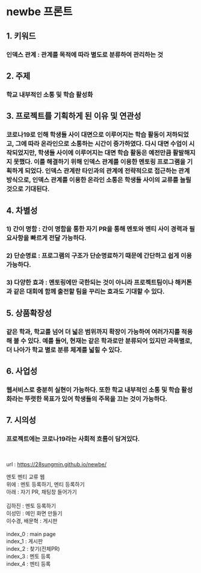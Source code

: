 # newbe 프론트

<h2>1. 키워드</h2>
<h3>인덱스 관계 : 관계를 목적에 따라 별도로 분류하여 관리하는 것</h3>
<h2>2. 주제</h2>
<h3>학교 내부적인 소통 및 학습 활성화</h3>
<h2>3. 프로젝트를 기획하게 된 이유 및 연관성</h2>
<h3>코로나19로 인해 학생들 사이 대면으로 이루어지는 학습 활동이 저하되었고, 그에 따라 온라인으로 소통하는 시간이 증가하였다. 다시 대면 수업이 시작되었지만, 학생들 사이에 이루어지는 대면 학습 활동은 예전만큼 활발해지지 못했다. 이를 해결하기 위해 인덱스 관계를 이용한 멘토링 프로그램을 기획하게 되었다. 인덱스 관계란 타인과의 관계에 전략적으로 접근하는 관계 방식으로, 인덱스 관계를 이용한 온라인 소통은 학생들 사이의 교류를 늘릴 것으로 기대된다. 
</h3>
<h2>4. 차별성</h2>
<h3>1) 간이 명함 : 간이 명함을 통한 자기 PR을 통해 멘토와 멘티 사이 경력과 필요사항을 빠르게 전달 가능하다.</h3>
<h3>2) 단순명료 : 프로그램의 구조가 단순명료하기 때문에 간단하고 쉽게 이용가능하다.</h3>
<h3>3) 다양한 효과 : 멘토링에만 국한되는 것이 아니라 프로젝트팀이나 해커톤과 같은 대회에 함께 출전할 팀을 꾸리는 효과도 기대할 수 있다.</h3>
<h2>5. 상품확장성</h2>
<h3>같은 학과, 학교를 넘어 더 넓은 범위까지 확장이 가능하여 여러가지를 적용해 볼 수 있다. 예를 들어, 현재는 같은 학과로만 분류되어 있지만 과목별로, 더 나아가 학교 별로 분류 체계를 넓힐 수 있다. 
</h3>
<h2>6. 사업성</h2>
<h3>웹서비스로 충분히 실현이 가능하다. 또한 학교 내부적인 소통 및 학습 활성화라는 뚜렷한 목표가 있어 학생들의 주목을 끄는 것이 가능하다.</h3>
<h2>7. 시의성</h2>
<h3>프로젝트에는 코로나19라는 사회적 흐름이 담겨있다.</h3>
<br>

url : https://28sungmin.github.io/newbe/

멘토 멘티 교류 웹<br>
위에 : 멘토 등록하기, 멘티 등록하기<br>
아래 : 자기 PR, 채팅창 들어가기
<br><br>
김하진 : 멘토 등록하기<br>
이성민 : 메인 화면 만들기<br>
이수경, 배문혁 : 게시판<br>
<br>
index_0 : main page<br>
index_1 : 게시판<br>
index_2 : 찾기(전체PR)<br>
index_3 : 멘토 등록<br>
index_4 : 멘티 등록<br>
